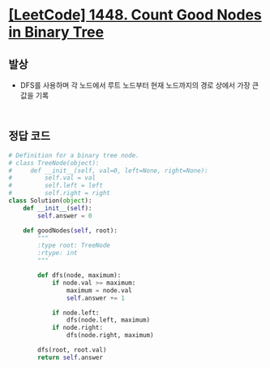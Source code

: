 # [[LeetCode] 1448. Count Good Nodes in Binary Tree](https://leetcode.com/problems/count-good-nodes-in-binary-tree)

## 발상

- DFS를 사용하며 각 노드에서 루트 노드부터 현재 노드까지의 경로 상에서 가장 큰 값을 기록

## <br>정답 코드

```python
# Definition for a binary tree node.
# class TreeNode(object):
#     def __init__(self, val=0, left=None, right=None):
#         self.val = val
#         self.left = left
#         self.right = right
class Solution(object):
    def __init__(self):
        self.answer = 0

    def goodNodes(self, root):
        """
        :type root: TreeNode
        :rtype: int
        """

        def dfs(node, maximum):
            if node.val >= maximum:
                maximum = node.val
                self.answer += 1

            if node.left:
                dfs(node.left, maximum)
            if node.right:
                dfs(node.right, maximum)

        dfs(root, root.val)
        return self.answer

```
